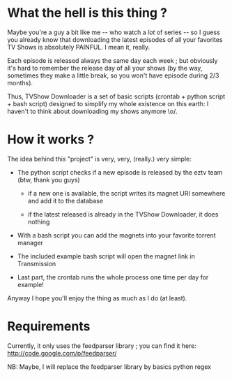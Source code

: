 # What the hell is this thing ?
Maybe you're a guy a bit like me -- who watch a *lot* of series -- so I guess you already know that downloading the latest episodes of all your favorites TV Shows is absolutely PAINFUL. I mean it, really.

Each episode is released always the same day each week ; but obviously it's hard to remember the release day of all your shows (by the way, sometimes they make a little break, so you won't have episode during 2/3 months).

Thus, TVShow Downloader is a set of basic scripts (crontab + python script + bash script) designed
to simplify my whole existence on this earth: I haven't to think about downloading my shows anymore \o/.

# How it works ?
The idea behind this "project" is very, very, (really.) very simple:

* The python script checks if a new episode is released by the eztv team (btw, thank you guys)

    * if a new one is available, the script writes its magnet URI somewhere and add it to the database

    * if the latest released is already in the TVShow Downloader, it does nothing
    
* With a bash script you can add the magnets into your favorite torrent manager

* The included example bash script will open the magnet link in Transmission

* Last part, the crontab runs the whole process one time per day for example!

Anyway I hope you'll enjoy the thing as much as I do (at least).

# Requirements
Currently, it only uses the feedparser library ; you can find it here:
    http://code.google.com/p/feedparser/

NB: Maybe, I will replace the feedparser library by basics python regex